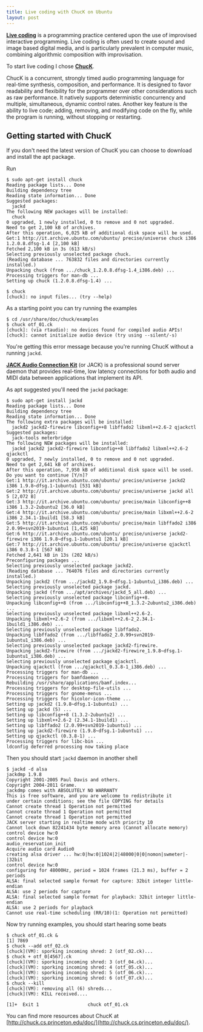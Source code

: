 ```yaml
---
title: Live coding with ChucK on Ubuntu
layout: post
---
```


[live_coding]: http://en.wikipedia.org/wiki/Live_coding
[chuck]: http://chuck.cs.princeton.edu
[jack]: http://jackaudio.org


[**Live coding**][live_coding] is a programming practice centered upon the use
of improvised interactive programming. Live coding is often used to create sound
and image based digital media, and is particularly prevalent in computer music,
combining algorithmic composition with improvisation.

To start live coding I chose [**ChucK**][chuck].

ChucK is a concurrent, strongly timed audio programming language for real-time
synthesis, composition, and performance. It is designed to favor readability and
flexibility for the programmer over other considerations such as raw
performance. It natively supports deterministic concurrency and multiple,
simultaneous, dynamic control rates. Another key feature is the ability to live
code; adding, removing, and modifying code on the fly, while the program is
running, without stopping or restarting.

## Getting started with ChucK

If you don't need the latest version of ChucK you can choose to download and
install the apt package.

Run

    $ sudo apt-get install chuck
    Reading package lists... Done
    Building dependency tree       
    Reading state information... Done
    Suggested packages:
      jackd
    The following NEW packages will be installed:
      chuck
    0 upgraded, 1 newly installed, 0 to remove and 0 not upgraded.
    Need to get 2,100 kB of archives.
    After this operation, 6,025 kB of additional disk space will be used.
    Get:1 http://it.archive.ubuntu.com/ubuntu/ precise/universe chuck i386 1.2.0.8.dfsg-1.4 [2,100 kB]
    Fetched 2,100 kB in 3s (613 kB/s)  
    Selecting previously unselected package chuck.
    (Reading database ... 763832 files and directories currently installed.)
    Unpacking chuck (from .../chuck_1.2.0.8.dfsg-1.4_i386.deb) ...
    Processing triggers for man-db ...
    Setting up chuck (1.2.0.8.dfsg-1.4) ...

    $ chuck
    [chuck]: no input files... (try --help)

As a starting point you can try running the examples

    $ cd /usr/share/doc/chuck/examples
    $ chuck otf_01.ck
    [chuck]: (via rtaudio): no devices found for compiled audio APIs!
    [chuck]: cannot initialize audio device (try using --silent/-s)

You're getting this error message because you're running ChucK without a running
`jackd`.

[**JACK Audio Connection Kit**][jack] (or JACK) is a professional sound server
daemon that provides real-time, low latency connections for both audio and MIDI
data between applications that implement its API.

As apt suggested you'll need the `jackd` package:

    $ sudo apt-get install jackd
    Reading package lists... Done
    Building dependency tree       
    Reading state information... Done
    The following extra packages will be installed:
      jackd2 jackd2-firewire libconfig++8 libffado2 libxml++2.6-2 qjackctl
    Suggested packages:
      jack-tools meterbridge
    The following NEW packages will be installed:
      jackd jackd2 jackd2-firewire libconfig++8 libffado2 libxml++2.6-2 qjackctl
    0 upgraded, 7 newly installed, 0 to remove and 0 not upgraded.
    Need to get 2,641 kB of archives.
    After this operation, 7,950 kB of additional disk space will be used.
    Do you want to continue [Y/n]?
    Get:1 http://it.archive.ubuntu.com/ubuntu/ precise/universe jackd2 i386 1.9.8~dfsg.1-1ubuntu1 [531 kB]
    Get:2 http://it.archive.ubuntu.com/ubuntu/ precise/universe jackd all 5 [2,072 B]
    Get:3 http://it.archive.ubuntu.com/ubuntu/ precise/main libconfig++8 i386 1.3.2-2ubuntu2 [36.0 kB]
    Get:4 http://it.archive.ubuntu.com/ubuntu/ precise/main libxml++2.6-2 i386 2.34.1-1build1 [58.3 kB]
    Get:5 http://it.archive.ubuntu.com/ubuntu/ precise/main libffado2 i386 2.0.99+svn2019-1ubuntu1 [1,425 kB]
    Get:6 http://it.archive.ubuntu.com/ubuntu/ precise/universe jackd2-firewire i386 1.9.8~dfsg.1-1ubuntu1 [20.1 kB]                                                        
    Get:7 http://it.archive.ubuntu.com/ubuntu/ precise/universe qjackctl i386 0.3.8-1 [567 kB]                                                                              
    Fetched 2,641 kB in 13s (202 kB/s)                                                                                                                                      
    Preconfiguring packages ...
    Selecting previously unselected package jackd2.
    (Reading database ... 764076 files and directories currently installed.)
    Unpacking jackd2 (from .../jackd2_1.9.8~dfsg.1-1ubuntu1_i386.deb) ...
    Selecting previously unselected package jackd.
    Unpacking jackd (from .../apt/archives/jackd_5_all.deb) ...
    Selecting previously unselected package libconfig++8.
    Unpacking libconfig++8 (from .../libconfig++8_1.3.2-2ubuntu2_i386.deb) ...
    Selecting previously unselected package libxml++2.6-2.
    Unpacking libxml++2.6-2 (from .../libxml++2.6-2_2.34.1-1build1_i386.deb) ...
    Selecting previously unselected package libffado2.
    Unpacking libffado2 (from .../libffado2_2.0.99+svn2019-1ubuntu1_i386.deb) ...
    Selecting previously unselected package jackd2-firewire.
    Unpacking jackd2-firewire (from .../jackd2-firewire_1.9.8~dfsg.1-1ubuntu1_i386.deb) ...
    Selecting previously unselected package qjackctl.
    Unpacking qjackctl (from .../qjackctl_0.3.8-1_i386.deb) ...
    Processing triggers for man-db ...
    Processing triggers for bamfdaemon ...
    Rebuilding /usr/share/applications/bamf.index...
    Processing triggers for desktop-file-utils ...
    Processing triggers for gnome-menus ...
    Processing triggers for hicolor-icon-theme ...
    Setting up jackd2 (1.9.8~dfsg.1-1ubuntu1) ...
    Setting up jackd (5) ...
    Setting up libconfig++8 (1.3.2-2ubuntu2) ...
    Setting up libxml++2.6-2 (2.34.1-1build1) ...
    Setting up libffado2 (2.0.99+svn2019-1ubuntu1) ...
    Setting up jackd2-firewire (1.9.8~dfsg.1-1ubuntu1) ...
    Setting up qjackctl (0.3.8-1) ...
    Processing triggers for libc-bin ...
    ldconfig deferred processing now taking place

Then you should start `jackd` daemon in another shell

    $ jackd -d alsa
    jackdmp 1.9.8
    Copyright 2001-2005 Paul Davis and others.
    Copyright 2004-2011 Grame.
    jackdmp comes with ABSOLUTELY NO WARRANTY
    This is free software, and you are welcome to redistribute it
    under certain conditions; see the file COPYING for details
    Cannot create thread 1 Operation not permitted
    Cannot create thread 1 Operation not permitted
    Cannot create thread 1 Operation not permitted
    JACK server starting in realtime mode with priority 10
    Cannot lock down 82241434 byte memory area (Cannot allocate memory)
    control device hw:0
    control device hw:0
    audio_reservation_init
    Acquire audio card Audio0
    creating alsa driver ... hw:0|hw:0|1024|2|48000|0|0|nomon|swmeter|-|32bit
    control device hw:0
    configuring for 48000Hz, period = 1024 frames (21.3 ms), buffer = 2 periods
    ALSA: final selected sample format for capture: 32bit integer little-endian
    ALSA: use 2 periods for capture
    ALSA: final selected sample format for playback: 32bit integer little-endian
    ALSA: use 2 periods for playback
    Cannot use real-time scheduling (RR/10)(1: Operation not permitted)

Now try running examples, you should start hearing some beats

    $ chuck otf_01.ck &
    [1] 7869
    $ chuck --add otf_02.ck
    [chuck](VM): sporking incoming shred: 2 (otf_02.ck)...
    $ chuck + otf_0[4567].ck
    [chuck](VM): sporking incoming shred: 3 (otf_04.ck)...
    [chuck](VM): sporking incoming shred: 4 (otf_05.ck)...
    [chuck](VM): sporking incoming shred: 5 (otf_06.ck)...
    [chuck](VM): sporking incoming shred: 6 (otf_07.ck)...
    $ chuck --kill
    [chuck](VM): removing all (6) shreds...
    [chuck](VM): KILL received....

    [1]+  Exit 1                  chuck otf_01.ck

You can find more resources about ChucK at
[http://chuck.cs.princeton.edu/doc/](http://chuck.cs.princeton.edu/doc/).
